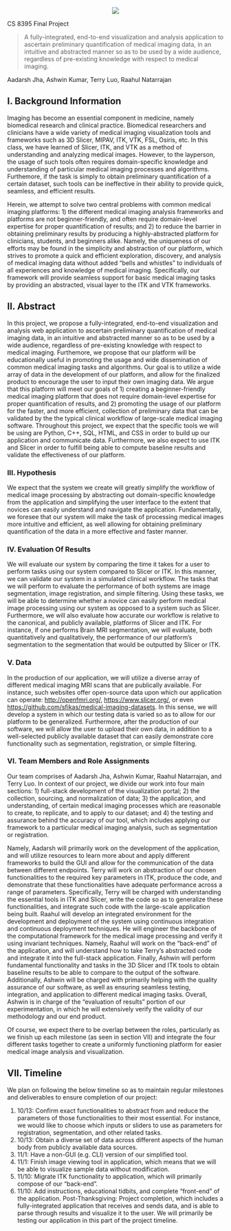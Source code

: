 <div style="text-align:center">
    <img src = "../assets/img.jpg">
</div>

CS 8395 Final Project

> A fully-integrated, end-to-end visualization and analysis application to ascertain preliminary quantification of medical imaging data, in an intuitive and abstracted manner so as to be used by a wide audience, regardless of pre-existing knowledge with respect to medical imaging. 

Aadarsh Jha, Ashwin Kumar, Terry Luo, Raahul Natarrajan

## I. Background Information

Imaging has become an essential component in medicine, namely biomedical research and clinical practice. Biomedical researchers and clinicians have a wide variety of medical imaging visualization tools and frameworks such as 3D Slicer, MIPAV, ITK, VTK, FSL, Osiris, etc. In this class, we have learned of Slicer, ITK, and VTK as a method of understanding and analyzing medical images. However, to the layperson, the usage of such tools often requires domain-specific knowledge and understanding of particular medical imaging processes and algorithms. Furthemore, if the task is simply to obtain preliminary quantification of a certain dataset, such tools can be ineffective in their ability to provide quick, seamless, and efficient results. 

Herein, we attempt to solve two central problems with common medical imaging platforms: 1) the different medical imaging analysis frameworks and platforms are not beginner-friendly, and often require domain-level expertise for proper quantification of results; and 2) to reduce the barrier in obtaining preliminary results by producing a highly-abstracted platform for clinicians, students, and beginners alike. Namely, the uniqueness of our efforts may be found in the simplicity and abstraction of our platform, which strives to promote a quick and efficient exploration, discovery, and analysis of medical imaging data without added “bells and whistles” to individuals of all experiences and knowledge of medical imaging. Specifically, our framework will provide seamless support for basic medical imaging tasks by providing an abstracted, visual layer to the ITK and VTK frameworks.

## II. Abstract 

In this project, we propose a fully-integrated, end-to-end visualization and analysis web application to ascertain preliminary quantification of medical imaging data, in an intuitive and abstracted manner so as to be used by a wide audience, regardless of pre-existing knowledge with respect to medical imaging. Furthemore, we propose that our platform will be educationally useful in promoting the usage and wide dissemination of common medical imaging tasks and algorithms. Our goal is to utilize a wide array of data in the development of our platform, and allow for the finalized product to encourage the user to input their own imaging data. We argue that this platform will meet our goals of 1) creating a beginner-friendly medical imaging platform that does not require domain-level expertise for proper quantification of results, and 2) promoting the usage of our platform for the faster, and more efficient, collection of preliminary data that can be validated by the the typical clinical workflow of large-scale medical imaging software. Throughout this project, we expect that the specific tools we will be using are Python, C++, SQL, HTML, and CSS in order to build up our application and communicate data. Furthermore, we also expect to use ITK and Slicer in order to fulfill being able to compute baseline results and validate the effectiveness of our platform. 

### III. Hypothesis 

We expect that the system we create will greatly simplify the workflow of medical image processing by abstracting out domain-specific knowledge from the application and simplifying the user interface to the extent that novices can easily understand and navigate the application. Fundamentally, we foresee that our system will make the task of processing medical images more intuitive and efficient, as well allowing for obtaining preliminary quantification of the data in a more effective and faster manner.

### IV. Evaluation Of Results 

We will evaluate our system by comparing the time it takes for a user to perform tasks using our system compared to Slicer or ITK. In this manner, we can validate our system in a simulated clinical workflow. The tasks that we will perform to evaluate the performance of both systems are image segmentation, image registration, and simple filtering. Using these tasks, we will be able to determine whether a novice can easily perform medical image processing using our system as opposed to a system such as Slicer. Furthermore, we will also evaluate how accurate our workflow is relative to the canonical, and publicly available, platforms of Slicer and ITK. For instance, if one performs Brain MRI segmentation, we will evaluate, both quantitatively and qualitatively, the performance of our platform’s segmentation to the segmentation that would be outputted by Slicer or ITK. 

### V. Data
	
In the production of our application, we will utilize a diverse array of different medical imaging MRI scans that are publically available. For instance, such websites offer open-source data upon which our application can operate: http://openfmri.org/, https://www.slicer.org/, or even https://github.com/sfikas/medical-imaging-datasets. In this sense, we will develop a system in which our testing data is varied so as to allow for our platform to be generalized. Furthermore, after the production of our software, we will allow the user to upload their own data, in addition to a well-selected publicly available dataset that can easily demonstrate core functionality such as segmentation, registration, or simple filtering.

### VI. Team Members and Role Assignments 

Our team comprises of Aadarsh Jha, Ashwin Kumar, Raahul Natarrajan, and Terry Luo. In context of our project, we divide our work into four main sections: 1) full-stack development of the visualization portal; 2) the collection, sourcing, and normalization of data; 3) the application, and understanding, of certain medical imaging processes which are reasonable to create, to replicate, and to apply to our dataset; and 4) the testing and assurance behind the accuracy of our tool, which includes applying our framework to a particular medical imaging analysis, such as segmentation or registration. 	

Namely, Aadarsh will primarily work on the development of the application, and will utilize resources to learn more about and apply different frameworks to build the GUI and allow for the communication of the data between different endpoints. Terry will work on abstraction of our chosen functionalities to the required key parameters in ITK, produce the code, and demonstrate that these functionalities have adequate performance across a range of parameters. Specifically, Terry will be charged with understanding the essential tools in ITK and Slicer, write the code so as to generalize these functionalities, and integrate such code with the large-scale application being built. Raahul will develop an integrated environment for the development and deployment of the system using continuous integration and continuous deployment techniques. He will engineer the backbone of the computational framework for the medical image processing and verify it using invariant techniques. Namely, Raahul will work on the “back-end” of the application, and will understand how to take Terry’s abstracted code and integrate it into the full-stack application. Finally, Ashwin will perform fundamental functionality and tasks in the 3D Slicer and ITK tools to obtain baseline results to be able to compare to the output of the software. Additionally, Ashwin will be charged with primarily helping with the quality assurance of our software, as well as ensuring seamless testing, integration, and application to different medical imaging tasks. Overall, Ashwin is in charge of the “evaluation of results” portion of our experimentation, in which he will extensively verify the validity of our methodology and our end product. 

Of course, we expect there to be overlap between the roles, particularly as we finish up each milestone (as seen in section VII) and integrate the four different tasks together to create a uniformly functioning platform for easier medical image analysis and visualization. 

## VII. Timeline

We plan on following the below timeline so as to maintain regular milestones and deliverables to ensure completion of our project: 

1. 10/13: Confirm exact functionalities to abstract from and reduce the parameters of those functionalities to their most essential. For instance, we would like to choose which inputs or sliders to use as parameters for registration, segmentation, and other related tasks. 
2. 10/13: Obtain a diverse set of data across different aspects of the human body from publicly available data sources. 
3. 11/1: Have a non-GUI (e.g. CLI) version of our simplified tool. 
4. 11/1: Finish image viewing tool in application, which means that we will be able to visualize sample data without modification.
5. 11/10: Migrate ITK functionality to application, which will primarily compose of our “back-end”. 
6. 11/10: Add instructions, educational tidbits, and complete “front-end” of the application. 
Post-Thanksgiving: Project completion, which includes a fully-integrated application that receives and sends data, and is able to parse through results and visualize it to the user. We will primarily be testing our application in this part of the project timeline. 



